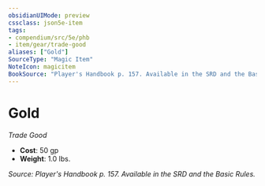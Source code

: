 ```yaml
---
obsidianUIMode: preview
cssclass: json5e-item
tags:
- compendium/src/5e/phb
- item/gear/trade-good
aliases: ["Gold"]
SourceType: "Magic Item"
NoteIcon: magicitem
BookSource: "Player's Handbook p. 157. Available in the SRD and the Basic Rules."
---
```

# Gold
*Trade Good*  

- **Cost**: 50 gp
- **Weight**: 1.0 lbs.

*Source: Player's Handbook p. 157. Available in the SRD and the Basic Rules.*